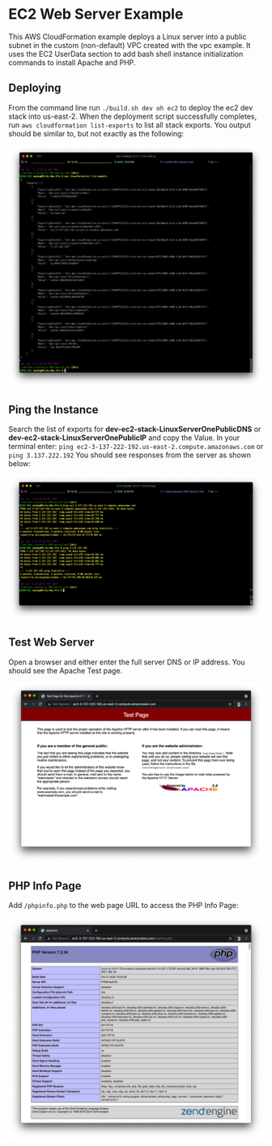 # EC2 Web Server Example

This AWS CloudFormation example deploys a Linux server into a public subnet in the custom (non-default) VPC created with the vpc example. It uses the EC2 UserData section to add bash shell instance initialization commands to install Apache and PHP.

## Deploying
From the command line run `./build.sh dev oh ec2` to deploy the ec2 dev stack into us-east-2. When the deployment script successfully completes, run `aws cloudformation list-exports` to list all stack exports. You output should be similar to, but not exactly as the following:

<img src="diagrams/AWSExports.png"></img>

## Ping the Instance
Search the list of exports for **dev-ec2-stack-LinuxServerOnePublicDNS** or **dev-ec2-stack-LinuxServerOnePublicIP** and copy the Value. In your terminal enter:
`ping ec2-3-137-222-192.us-east-2.compute.amazonaws.com` or `ping 3.137.222.192` You should see responses from the server as shown below:

<img src="diagrams/PingInstance.png"></img>

## Test Web Server
Open a browser and either enter the full server DNS or IP address. You should see the Apache Test page.

<img src="diagrams/ApacheTestPage.png"></img>

## PHP Info Page

Add `/phpinfo.php` to the web page URL to access the PHP Info Page:

<img src="diagrams/PHPInfoPage.png"></img>
